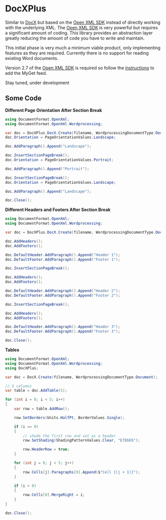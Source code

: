 # DocXPlus
Similar to [DocX](https://github.com/WordDocX/DocX) but based on the [Open XML SDK](https://github.com/OfficeDev/Open-XML-SDK) instead of directly
working with the underlying XML. The [Open XML SDK](https://github.com/OfficeDev/Open-XML-SDK) is very powerful but requires a significant amount of coding. This library provides an abstraction layer 
greatly reducing the amount of code you have to write and maintain.

This initial phase is very much a minimum viable product, only implementing features as they are required. Currently there is no support for reading
existing Word documents.

Version 2.7 of the [Open XML SDK](https://github.com/OfficeDev/Open-XML-SDK) is required so follow the [instructions](https://github.com/OfficeDev/Open-XML-SDK#where-to-get-the-nuget-package) to add the MyGet feed.

Stay tuned, under development

## Some Code
**Different Page Orientation After Section Break**
``` c#
using DocumentFormat.OpenXml;
using DocumentFormat.OpenXml.Wordprocessing;

var doc = DocXPlus.DocX.Create(filename, WordprocessingDocumentType.Document);
doc.Orientation = PageOrientationValues.Landscape;

doc.AddParagraph().Append("Landscape");

doc.InsertSectionPageBreak();
doc.Orientation = PageOrientationValues.Portrait;

doc.AddParagraph().Append("Portrait");

doc.InsertSectionPageBreak();
doc.Orientation = PageOrientationValues.Landscape;

doc.AddParagraph().Append("Landscape");

doc.Close();
```
**Different Headers and Footers After Section Break**
```c#
using DocumentFormat.OpenXml;
using DocumentFormat.OpenXml.Wordprocessing;

var doc = DocXPlus.DocX.Create(filename, WordprocessingDocumentType.Document);

doc.AddHeaders();
doc.AddFooters();

doc.DefaultHeader.AddParagraph().Append("Header 1");
doc.DefaultFooter.AddParagraph().Append("Footer 1");

doc.InsertSectionPageBreak();

doc.AddHeaders();
doc.AddFooters();

doc.DefaultHeader.AddParagraph().Append("Header 2");
doc.DefaultFooter.AddParagraph().Append("Footer 2");

doc.InsertSectionPageBreak();

doc.AddHeaders();
doc.AddFooters();

doc.DefaultHeader.AddParagraph().Append("Header 3");
doc.DefaultFooter.AddParagraph().Append("Footer 3");

doc.Close();
```
**Tables**
```c#
using DocumentFormat.OpenXml;
using DocumentFormat.OpenXml.Wordprocessing;
using DocXPlus;

var doc = DocX.Create(filename, WordprocessingDocumentType.Document);

// 5 columns
var table = doc.AddTable(5);

for (int i = 0; i < 5; i++)
{
    var row = table.AddRow();

    row.SetBorders(Units.HalfPt, BorderValues.Single);

    if (i == 0)
    {
        // shade the first row and set as a header
        row.SetShading(ShadingPatternValues.Clear, "E7E6E6");

        row.HeaderRow = true;
    }

    for (int j = 0; j < 5; j++)
    {
        row.Cells[j].Paragraphs[0].Append($"Cell {(j + 1)}");
    }

    if (i > 0)
    {
        row.Cells[0].MergeRight = i;
    }
}

doc.Close();
```